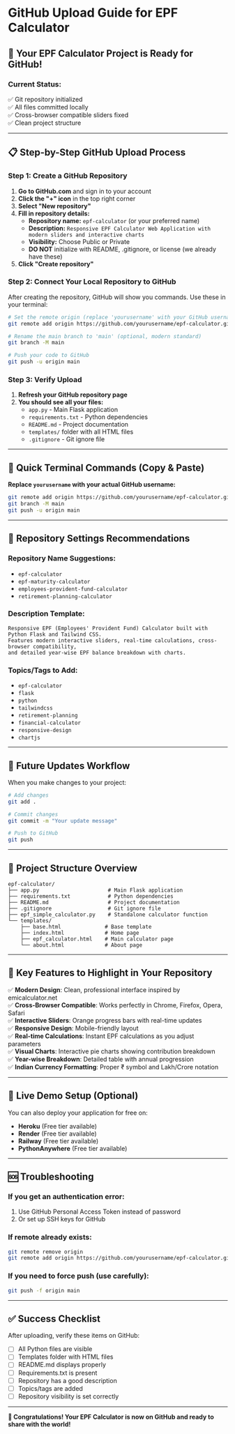 # GitHub Upload Guide for EPF Calculator

## 🎯 Your EPF Calculator Project is Ready for GitHub!

### Current Status:
✅ Git repository initialized  
✅ All files committed locally  
✅ Cross-browser compatible sliders fixed  
✅ Clean project structure  

---

## 📋 Step-by-Step GitHub Upload Process

### Step 1: Create a GitHub Repository

1. **Go to GitHub.com** and sign in to your account
2. **Click the "+" icon** in the top right corner
3. **Select "New repository"**
4. **Fill in repository details:**
   - **Repository name:** `epf-calculator` (or your preferred name)
   - **Description:** `Responsive EPF Calculator Web Application with modern sliders and interactive charts`
   - **Visibility:** Choose Public or Private
   - **DO NOT** initialize with README, .gitignore, or license (we already have these)
5. **Click "Create repository"**

### Step 2: Connect Your Local Repository to GitHub

After creating the repository, GitHub will show you commands. Use these in your terminal:

```bash
# Set the remote origin (replace 'yourusername' with your GitHub username)
git remote add origin https://github.com/yourusername/epf-calculator.git

# Rename the main branch to 'main' (optional, modern standard)
git branch -M main

# Push your code to GitHub
git push -u origin main
```

### Step 3: Verify Upload

1. **Refresh your GitHub repository page**
2. **You should see all your files:**
   - `app.py` - Main Flask application
   - `requirements.txt` - Python dependencies
   - `README.md` - Project documentation
   - `templates/` folder with all HTML files
   - `.gitignore` - Git ignore file

---

## 🚀 Quick Terminal Commands (Copy & Paste)

**Replace `yourusername` with your actual GitHub username:**

```bash
git remote add origin https://github.com/yourusername/epf-calculator.git
git branch -M main
git push -u origin main
```

---

## 📝 Repository Settings Recommendations

### Repository Name Suggestions:
- `epf-calculator`
- `epf-maturity-calculator`
- `employees-provident-fund-calculator`
- `retirement-planning-calculator`

### Description Template:
```
Responsive EPF (Employees' Provident Fund) Calculator built with Python Flask and Tailwind CSS. 
Features modern interactive sliders, real-time calculations, cross-browser compatibility, 
and detailed year-wise EPF balance breakdown with charts.
```

### Topics/Tags to Add:
- `epf-calculator`
- `flask`
- `python`
- `tailwindcss`
- `retirement-planning`
- `financial-calculator`
- `responsive-design`
- `chartjs`

---

## 🔧 Future Updates Workflow

When you make changes to your project:

```bash
# Add changes
git add .

# Commit changes
git commit -m "Your update message"

# Push to GitHub
git push
```

---

## 📂 Project Structure Overview

```
epf-calculator/
├── app.py                      # Main Flask application
├── requirements.txt            # Python dependencies
├── README.md                   # Project documentation
├── .gitignore                  # Git ignore file
├── epf_simple_calculator.py    # Standalone calculator function
└── templates/
    ├── base.html              # Base template
    ├── index.html             # Home page
    ├── epf_calculator.html    # Main calculator page
    └── about.html             # About page
```

---

## 🎯 Key Features to Highlight in Your Repository

✅ **Modern Design**: Clean, professional interface inspired by emicalculator.net  
✅ **Cross-Browser Compatible**: Works perfectly in Chrome, Firefox, Opera, Safari  
✅ **Interactive Sliders**: Orange progress bars with real-time updates  
✅ **Responsive Design**: Mobile-friendly layout  
✅ **Real-time Calculations**: Instant EPF calculations as you adjust parameters  
✅ **Visual Charts**: Interactive pie charts showing contribution breakdown  
✅ **Year-wise Breakdown**: Detailed table with annual progression  
✅ **Indian Currency Formatting**: Proper ₹ symbol and Lakh/Crore notation  

---

## 📱 Live Demo Setup (Optional)

You can also deploy your application for free on:
- **Heroku** (Free tier available)
- **Render** (Free tier available)  
- **Railway** (Free tier available)
- **PythonAnywhere** (Free tier available)

---

## 🆘 Troubleshooting

### If you get an authentication error:
1. Use GitHub Personal Access Token instead of password
2. Or set up SSH keys for GitHub

### If remote already exists:
```bash
git remote remove origin
git remote add origin https://github.com/yourusername/epf-calculator.git
```

### If you need to force push (use carefully):
```bash
git push -f origin main
```

---

## ✅ Success Checklist

After uploading, verify these items on GitHub:

- [ ] All Python files are visible
- [ ] Templates folder with HTML files
- [ ] README.md displays properly
- [ ] Requirements.txt is present
- [ ] Repository has a good description
- [ ] Topics/tags are added
- [ ] Repository visibility is set correctly

---

**🎉 Congratulations! Your EPF Calculator is now on GitHub and ready to share with the world!** 
